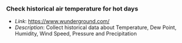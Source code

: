 ### Check historical air temperature for hot days
- *Link*: https://www.wunderground.com/ 
- *Description*: Collect historical data about Temperature,	Dew Point, Humidity,	Wind Speed,	Pressure and Precipitation   
